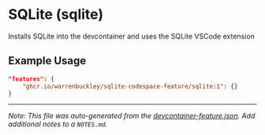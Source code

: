 
# SQLite (sqlite)

Installs SQLite into the devcontainer and uses the SQLite VSCode extension

## Example Usage

```json
"features": {
    "ghcr.io/warrenbuckley/sqlite-codespace-feature/sqlite:1": {}
}
```





---

_Note: This file was auto-generated from the [devcontainer-feature.json](https://github.com/warrenbuckley/sqlite-codespace-feature/blob/main/src/sqlite/devcontainer-feature.json).  Add additional notes to a `NOTES.md`._
